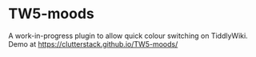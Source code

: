 # TW5-moods

A work-in-progress plugin to allow quick colour switching on TiddlyWiki. Demo at https://clutterstack.github.io/TW5-moods/
